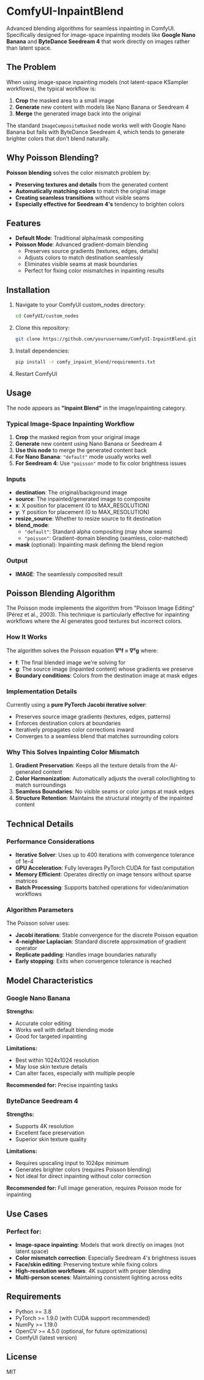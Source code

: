 # ComfyUI-InpaintBlend

Advanced blending algorithms for seamless inpainting in ComfyUI. Specifically designed for image-space inpainting models like **Google Nano Banana** and **ByteDance Seedream 4** that work directly on images rather than latent space.

## The Problem

When using image-space inpainting models (not latent-space KSampler workflows), the typical workflow is:
1. **Crop** the masked area to a small image
2. **Generate** new content with models like Nano Banana or Seedream 4
3. **Merge** the generated image back into the original

The standard `ImageCompositeMasked` node works well with Google Nano Banana but fails with ByteDance Seedream 4, which tends to generate brighter colors that don't blend naturally.

## Why Poisson Blending?

**Poisson blending** solves the color mismatch problem by:
- **Preserving textures and details** from the generated content
- **Automatically matching colors** to match the original image
- **Creating seamless transitions** without visible seams
- **Especially effective for Seedream 4's** tendency to brighten colors

## Features

- **Default Mode**: Traditional alpha/mask compositing
- **Poisson Mode**: Advanced gradient-domain blending
  - Preserves source gradients (textures, edges, details)
  - Adjusts colors to match destination seamlessly
  - Eliminates visible seams at mask boundaries
  - Perfect for fixing color mismatches in inpainting results

## Installation

1. Navigate to your ComfyUI custom_nodes directory:
   ```bash
   cd ComfyUI/custom_nodes
   ```

2. Clone this repository:
   ```bash
   git clone https://github.com/yourusername/ComfyUI-InpaintBlend.git comfy_inpaint_blend
   ```

3. Install dependencies:
   ```bash
   pip install -r comfy_inpaint_blend/requirements.txt
   ```

4. Restart ComfyUI

## Usage

The node appears as **"Inpaint Blend"** in the image/inpainting category.

### Typical Image-Space Inpainting Workflow

1. **Crop** the masked region from your original image
2. **Generate** new content using Nano Banana or Seedream 4
3. **Use this node** to merge the generated content back
4. **For Nano Banana**: `"default"` mode usually works well
5. **For Seedream 4**: Use `"poisson"` mode to fix color brightness issues

### Inputs

- **destination**: The original/background image
- **source**: The inpainted/generated image to composite
- **x**: X position for placement (0 to MAX_RESOLUTION)
- **y**: Y position for placement (0 to MAX_RESOLUTION)
- **resize_source**: Whether to resize source to fit destination
- **blend_mode**:
  - `"default"`: Standard alpha compositing (may show seams)
  - `"poisson"`: Gradient-domain blending (seamless, color-matched)
- **mask** (optional): Inpainting mask defining the blend region

### Output

- **IMAGE**: The seamlessly composited result

## Poisson Blending Algorithm

The Poisson mode implements the algorithm from "Poisson Image Editing" (Pérez et al., 2003). This technique is particularly effective for inpainting workflows where the AI generates good textures but incorrect colors.

### How It Works

The algorithm solves the Poisson equation **∇²f = ∇²g** where:
- **f**: The final blended image we're solving for
- **g**: The source image (inpainted content) whose gradients we preserve
- **Boundary conditions**: Colors from the destination image at mask edges

### Implementation Details

Currently using a **pure PyTorch Jacobi iterative solver**:
- Preserves source image gradients (textures, edges, patterns)
- Enforces destination colors at boundaries
- Iteratively propagates color corrections inward
- Converges to a seamless blend that matches surrounding colors

### Why This Solves Inpainting Color Mismatch

1. **Gradient Preservation**: Keeps all the texture details from the AI-generated content
2. **Color Harmonization**: Automatically adjusts the overall color/lighting to match surroundings
3. **Seamless Boundaries**: No visible seams or color jumps at mask edges
4. **Structure Retention**: Maintains the structural integrity of the inpainted content

## Technical Details

### Performance Considerations

- **Iterative Solver**: Uses up to 400 iterations with convergence tolerance of 1e-4
- **GPU Acceleration**: Fully leverages PyTorch CUDA for fast computation
- **Memory Efficient**: Operates directly on image tensors without sparse matrices
- **Batch Processing**: Supports batched operations for video/animation workflows

### Algorithm Parameters

The Poisson solver uses:
- **Jacobi iterations**: Stable convergence for the discrete Poisson equation
- **4-neighbor Laplacian**: Standard discrete approximation of gradient operator
- **Replicate padding**: Handles image boundaries naturally
- **Early stopping**: Exits when convergence tolerance is reached

## Model Characteristics

### Google Nano Banana
**Strengths:**
- Accurate color editing
- Works well with default blending mode
- Good for targeted inpainting

**Limitations:**
- Best within 1024x1024 resolution
- May lose skin texture details
- Can alter faces, especially with multiple people

**Recommended for:** Precise inpainting tasks

### ByteDance Seedream 4
**Strengths:**
- Supports 4K resolution
- Excellent face preservation
- Superior skin texture quality

**Limitations:**
- Requires upscaling input to 1024px minimum
- Generates brighter colors (requires Poisson blending)
- Not ideal for direct inpainting without color correction

**Recommended for:** Full image generation, requires Poisson mode for inpainting

## Use Cases

### Perfect for:
- **Image-space inpainting**: Models that work directly on images (not latent space)
- **Color mismatch correction**: Especially Seedream 4's brightness issues
- **Face/skin editing**: Preserving texture while fixing colors
- **High-resolution workflows**: 4K support with proper blending
- **Multi-person scenes**: Maintaining consistent lighting across edits

## Requirements

- Python >= 3.8
- PyTorch >= 1.9.0 (with CUDA support recommended)
- NumPy >= 1.19.0
- OpenCV >= 4.5.0 (optional, for future optimizations)
- ComfyUI (latest version)

## License

MIT